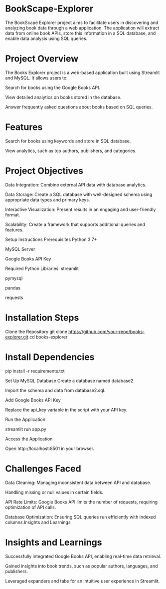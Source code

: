 # BookScape-Explorer

The BookScape Explorer project aims to facilitate users in discovering and analyzing book data through a web application. The application will extract data from online book APIs, store this information in a SQL database, and enable data analysis using SQL queries.

# Project Overview

The Books Explorer project is a web-based application built using Streamlit and MySQL. It allows users to:

Search for books using the Google Books API.

View detailed analytics on books stored in the database.

Answer frequently asked questions about books based on SQL queries.

# Features

Search for books using keywords and store in SQL database.

View analytics, such as top authors, publishers, and categories.

# Project Objectives
Data Integration: Combine external API data with database analytics.

Data Storage: Create a SQL database with well-designed schema using appropriate data types and primary keys.

Interactive Visualization: Present results in an engaging and user-friendly format.

Scalability: Create a framework that supports additional queries and features.

Setup Instructions
Prerequisites
Python 3.7+

MySQL Server

Google Books API Key

Required Python Libraries:
streamlit

pymysql

pandas

requests

# Installation Steps
Clone the Repository
git clone https://github.com/your-repo/books-explorer.git cd books-explorer

# Install Dependencies
pip install -r requirements.txt

Set Up MySQL Database
Create a database named database2.

Import the schema and data from database2.sql.

Add Google Books API Key

Replace the api_key variable in the script with your API key.

Run the Application

streamlit run app.py

Access the Application

Open http://localhost:8501 in your browser.

# Challenges Faced
Data Cleaning:
Managing inconsistent data between API and database.

Handling missing or null values in certain fields.

API Rate Limits:
Google Books API limits the number of requests, requiring optimization of API calls.

Database Optimization:
Ensuring SQL queries run efficiently with indexed columns.Insights and Learnings

# Insights and Learnings
Successfully integrated Google Books API, enabling real-time data retrieval.

Gained insights into book trends, such as popular authors, languages, and publishers.

Leveraged expanders and tabs for an intuitive user experience in Streamlit.

